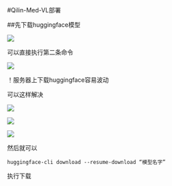 #Qilin-Med-VL部署

##先下载huggingface模型

![](https://cdn.jsdelivr.net/gh/tj-messi/picture/1732108932122.png)

可以直接执行第二条命令

![](https://cdn.jsdelivr.net/gh/tj-messi/picture/1732109160997.png)

！服务器上下载huggingface容易波动

可以这样解决

![](https://cdn.jsdelivr.net/gh/tj-messi/picture/20241120220016.png)

![](https://cdn.jsdelivr.net/gh/tj-messi/picture/20241120220029.png)

![](https://cdn.jsdelivr.net/gh/tj-messi/picture/20241120220043.png)

然后就可以

	huggingface-cli download --resume-download “模型名字”

执行下载
